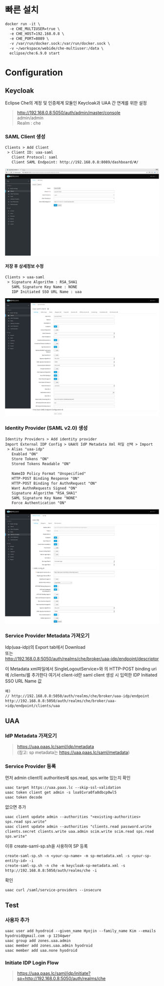 # 빠른 설치
```
docker run -it \
  -e CHE_MULTIUSER=true \
  -e CHE_HOST=192.168.0.8 \
  -e CHE_PORT=8089 \
  -v /var/run/docker.sock:/var/run/docker.sock \
  -v ~/workspace/webide/che-multiuser:/data \
  eclipse/che:6.9.0 start
```

# Configuration
## Keycloak
Eclipse Che의 계정 및 인증체계 모듈인 Keycloak과 UAA 간 연계를 위한 설정

>http://192.168.0.8:5050/auth/admin/master/console  
>admin/admin  
>Realm : che

### SAML Client 생성
```
Clients > Add Client  
 > Client ID: uaa-saml  
   Client Protocol: saml  
   Client SAML Endpoint: http://192.168.0.8:8089/dashboard/#/
```
![alt text](https://github.com/khj0651/webide/blob/master/keycloak/1.add%20saml%20client.png)

#### 저장 후 상세정보 수정
```
Clients > uaa-saml 
 > Signature Algorithm : RSA_SHA1  
   SAML Signature Key Name : NONE  
   IDP Initiated SSO URL Name : uaa
```
![alt text](https://github.com/khj0651/webide/blob/master/keycloak/2.detail.png)

### Identity Provider (SAML v2.0) 생성
```
Identity Providers > Add identity provider  
Import External IDP Config > UAA의 IdP Metadata Xml 파일 선택 > Import  
 > Alias "uaa-idp"  
   Enabled "ON"  
   Store Tokens "ON"  
   Stored Tokens Readable "ON"  
  
   NameID Policy Format "Unspecified"  
   HTTP-POST Binding Response "ON"  
   HTTP-POST Binding for AuthnRequest "ON"  
   Want AuthnRequests Signed "ON"  
   Signature Algorithm "RSA_SHA1"  
   SAML Signature Key Name "NONE"  
   Force Authentication "ON"
```
![alt text](https://github.com/khj0651/webide/blob/master/keycloak/3.idp.png)

### Service Provider Metadata 가져오기
Idp(uaa-idp)의 Export tab에서 Download  
또는  
http://192.168.0.8:5050/auth/realms/che/broker/uaa-idp/endpoint/descriptor

이 Metadata xml파일에서 SingleLogoutService>와 <AssertionConsumerService>의 HTTP-POST binding uri에 /clients/<client-id>를 추가한다
여기서 client-id란 saml client 생성 시 입력한 IDP Initiated SSO URL Name 값
```
예)
// http://192.168.0.8:5050/auth/realms/che/broker/uaa-idp/endpoint
http://192.168.0.8:5050/auth/realms/che/broker/uaa->idp/endpoint/clients/uaa
```


## UAA
### IdP Metadata 가져오기
>https://uaa.paas.lc/saml/idp/metadata  
>  (참고: sp metadata는 https://uaa.paas.lc/saml/metadata)

### Service Provider 등록
먼저 admin client의 authorities에 sps.read, sps.write 있는지 확인
```
uaac target https://uaa.paas.lc --skip-ssl-validation
uaac token client get admin -s loa91vra0fa0dbcp0wl5
uaac token decode
```

없으면 추가
```
uaac client update admin --authorities "<existing-authorities> sps.read sps.write"
uaac client update admin --authorities "clients.read password.write clients.secret clients.write uaa.admin scim.write scim.read sps.read sps.write"
```

이후 create-saml-sp.sh을 사용하여 SP 등록
```
create-saml-sp.sh -n <your-sp-name> -m sp-metadata.xml -s <your-sp-entity-id> -i
create-saml-sp.sh -n che -m keycloak-sp-metadata.xml -s http://192.168.0.8:5050/auth/realms/che -i
```

확인
```
uaac curl /saml/service-providers --insecure
```


## Test
### 사용자 추가
```
uaac user add hyodroid --given_name Hyojin --family_name Kim --emails hyodroid@gmail.com -p 1234qwer
uaac group add zones.uaa.admin
uaac member add zones.uaa.admin hyodroid
uaac member add uaa.none hyodroid
```

### Initiate IDP Login Flow
>https://uaa.paas.lc/saml/idp/initiate?sp=http://192.168.0.8:5050/auth/realms/che
